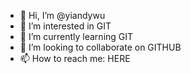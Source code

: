- 👋 Hi, I’m @yiandywu
- 👀 I’m interested in GIT
- 🌱 I’m currently learning GIT
- 💞️ I’m looking to collaborate on GITHUB
- 📫 How to reach me: HERE

<!---
yiandywu/yiandywu is a ✨ special ✨ repository because its `README.md` (this file) appears on your GitHub profile.
You can click the Preview link to take a look at your changes.
--->
